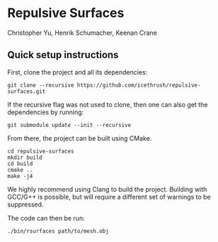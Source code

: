 # Repulsive Surfaces
Christopher Yu, Henrik Schumacher, Keenan Crane

## Quick setup instructions

First, clone the project and all its dependencies:
```
git clone --recursive https://github.com/icethrush/repulsive-surfaces.git
```

If the recursive flag was not used to clone, then one can also get the dependencies by running:
```
git submodule update --init --recursive
```

From there, the project can be built using CMake.
```
cd repulsive-surfaces
mkdir build
cd build
cmake ..
make -j4
```
We highly recommend using Clang to build the project. Building with GCC/G++ is possible, but will require a different set of warnings to be suppressed.

The code can then be run:
```
./bin/rsurfaces path/to/mesh.obj
```
